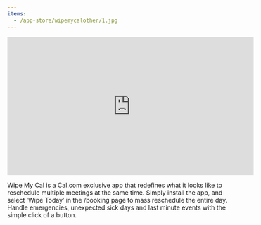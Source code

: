 ```yaml
---
items:
  - /app-store/wipemycalother/1.jpg
---
```


<iframe class="w-full aspect-video" width="560" height="315" src="https://www.youtube.com/embed/lPO6SAjkKrQ?start=235" title="YouTube video player" frameborder="0" allow="accelerometer; autoplay; clipboard-write; encrypted-media; gyroscope; picture-in-picture" allowfullscreen></iframe>

Wipe My Cal is a Cal.com exclusive app that redefines what it looks like to reschedule multiple meetings at the same time. Simply install the app, and select ‘Wipe Today’ in the /booking page to mass reschedule the entire day. Handle emergencies, unexpected sick days and last minute events with the simple click of a button.
